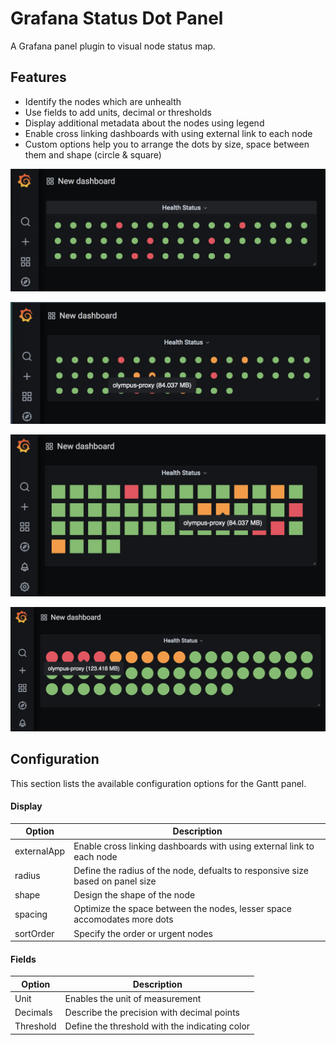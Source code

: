 # Grafana Status Dot Panel

A Grafana panel plugin to visual node status map.

## Features

- Identify the nodes which are unhealth
- Use fields to add units, decimal or thresholds
- Display additional metadata about the nodes using legend
- Enable cross linking dashboards with using external link to each node
- Custom options help you to arrange the dots by size, space between them and shape (circle & square)

![Screenshot 1](https://raw.githubusercontent.com/prateekdev92/grafana-status-dot-panel/master/screenshots/screenshot-1.png)

![Screenshot 2](https://raw.githubusercontent.com/prateekdev92/grafana-status-dot-panel/master/screenshots/screenshot-2.png)

![Screenshot 3](https://raw.githubusercontent.com/prateekdev92/grafana-status-dot-panel/master/screenshots/screenshot-3.png)

![Screenshot 4](https://raw.githubusercontent.com/prateekdev92/grafana-status-dot-panel/master/screenshots/screenshot-4.png)


## Configuration
This section lists the available configuration options for the Gantt panel.

#### Display

| Option | Description |
|--------|-------------|
| externalApp | Enable cross linking dashboards with using external link to each node |
| radius | Define the radius of the node, defualts to responsive size based on panel size |
| shape | Design the shape of the node |
| spacing | Optimize the space between the nodes, lesser space accomodates more dots |
| sortOrder | Specify the order or urgent nodes |

#### Fields

| Option | Description |
|--------|-------------|
| Unit | Enables the unit of measurement |
| Decimals  | Describe the precision with decimal points |
| Threshold | Define the threshold with the indicating color |
